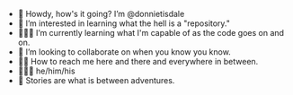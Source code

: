 - 🤠 Howdy, how's it going? I’m @donnietisdale
- 🤔 I’m interested in learning what the hell is a "repository." 
- 👨🏼‍💻 I’m currently learning what I'm capable of as the code goes on and on.
- 👀 I’m looking to collaborate on when you know you know.
- 👊🏼 How to reach me here and there and everywhere in between.
- 🙋🏼‍♂️ he/him/his
- 🥳 Stories are what is between adventures.

<!---
donnietisdale/donnietisdale is a ✨ special ✨ repository because its `README.md` (this file) appears on your GitHub profile.
You can click the Preview link to take a look at your changes.
--->
